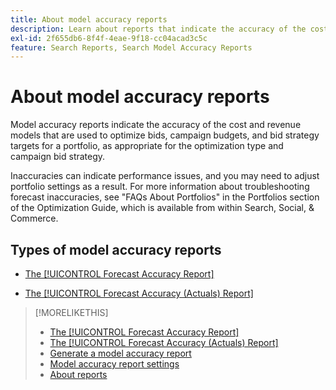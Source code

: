 ```yaml
---
title: About model accuracy reports
description: Learn about reports that indicate the accuracy of the cost and revenue models that are used to optimize a portfolio.
exl-id: 2f655db6-8f4f-4eae-9f18-cc04acad3c5c
feature: Search Reports, Search Model Accuracy Reports
---
```

# About model accuracy reports

Model accuracy reports indicate the accuracy of the cost and revenue models that are used to optimize bids, campaign budgets, and bid strategy targets for a portfolio, as appropriate for the optimization type and campaign bid strategy.

Inaccuracies can indicate performance issues, and you may need to adjust portfolio settings as a result. For more information about troubleshooting forecast inaccuracies, see "FAQs About Portfolios" in the Portfolios section of the Optimization Guide, which is available from within Search, Social, & Commerce.<!-- verify convention for referencing Optimization Guide here -->

## Types of model accuracy reports

* [The [!UICONTROL Forecast Accuracy Report]](forecast-accuracy-report.md)

* [The [!UICONTROL Forecast Accuracy (Actuals) Report]](forecast-accuracy-actuals-report.md)

>[!MORELIKETHIS]
>
>* [The [!UICONTROL Forecast Accuracy Report]](forecast-accuracy-report.md)
>* [The [!UICONTROL Forecast Accuracy (Actuals) Report]](forecast-accuracy-actuals-report.md)
>* [Generate a model accuracy report](model-accuracy-report-generate.md)
>* [Model accuracy report settings](/help/search-social-commerce/reports/management/model-accuracy/model-accuracy-report-settings.md)
>* [About reports](/help/search-social-commerce/reports/report-about.md)
